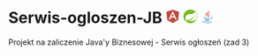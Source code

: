 # Serwis-ogloszen-JB <img src="https://github.com/devicons/devicon/blob/master/icons/angularjs/angularjs-plain.svg" width="25px">&nbsp;<img src="https://github.com/devicons/devicon/blob/master/icons/spring/spring-original.svg" width="25px">&nbsp;<img src="https://github.com/devicons/devicon/blob/master/icons/java/java-original.svg" width="25px">
Projekt na zaliczenie Java'y Biznesowej - Serwis ogłoszeń (zad 3)

